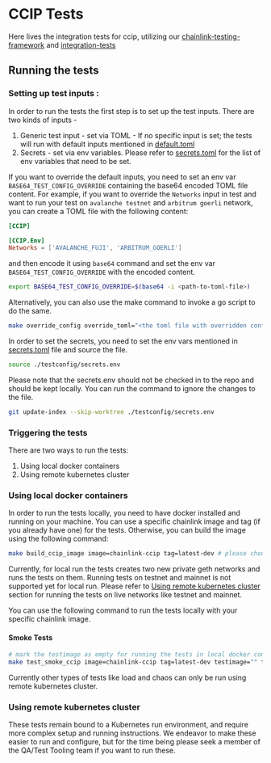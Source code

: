 # CCIP Tests

Here lives the integration tests for ccip, utilizing our [chainlink-testing-framework](https://github.com/smartcontractkit/chainlink-testing-framework) and [integration-tests](https://github.com/smartcontractkit/ccip/integration-tests)

## Running the tests

### Setting up test inputs :

In order to run the tests the first step is to set up the test inputs. There are two kinds of inputs -
1. Generic test input - set via TOML - If no specific input is set; the tests will run with default inputs mentioned in [default.toml](./testconfig/tomls/default.toml)
2. Secrets - set via env variables. Please refer to [secrets.toml](./testconfig/secrets.env) for the list of env variables that need to be set.

If you want to override the default inputs, you need to set an env var `BASE64_TEST_CONFIG_OVERRIDE` containing the base64 encoded TOML file content.
For example, if you want to override the `Networks` input in test and want to run your test on `avalanche testnet` and `arbitrum goerli` network, you can create a TOML file with the following content:
```toml
[CCIP]

[CCIP.Env]
Networks = ['AVALANCHE_FUJI', 'ARBITRUM_GOERLI']
```
and then encode it using `base64` command and set the env var `BASE64_TEST_CONFIG_OVERRIDE` with the encoded content.
```bash
export BASE64_TEST_CONFIG_OVERRIDE=$(base64 -i <path-to-toml-file>)
```

Alternatively, you can also use the make command to invoke a go script to do the same.
```bash
make override_config override_toml="<the toml file with overridden config>" env="<.env file with BASE64_TEST_CONFIG_OVERRIDE value>"
```

In order to set the secrets, you need to set the env vars mentioned in [secrets.toml](./testconfig/secrets.env) file and source the file.  
```bash
source ./testconfig/secrets.env
```

Please note that the secrets.env should not be checked in to the repo and should be kept locally.
You can run the command to ignore the changes to the file.
```bash
git update-index --skip-worktree ./testconfig/secrets.env
```

### Triggering the tests
There are two ways to run the tests:
1. Using local docker containers
2. Using remote kubernetes cluster

### Using local docker containers

In order to run the tests locally, you need to have docker installed and running on your machine.
You can use a specific chainlink image and tag (if you already have one) for the tests. Otherwise, you can build the image using the following command:
```bash
make build_ccip_image image=chainlink-ccip tag=latest-dev # please choose the image and tag name as per your choice
```

Currently, for local run the tests creates two new private geth networks and runs the tests on them. Running tests on testnet and mainnet is not supported yet for local run.
Please refer to [Using remote kubernetes cluster](#using-remote-kubernetes-cluster) section for running the tests on live networks like testnet and mainnet.

You can use the following command to run the tests locally with your specific chainlink image.

#### Smoke Tests
```bash
# mark the testimage as empty for running the tests in local docker containers
make test_smoke_ccip image=chainlink-ccip tag=latest-dev testimage="" testname=TestSmokeCCIPForBidirectionalLane override_toml="<the toml file with overridden config string>" env="<.env file with BASE64_TEST_CONFIG_OVERRIDE value>"
```
Currently other types of tests like load and chaos can only be run using remote kubernetes cluster.

### Using remote kubernetes cluster

These tests remain bound to a Kubernetes run environment, and require more complex setup and running instructions. We endeavor to make these easier to run and configure, but for the time being please seek a member of the QA/Test Tooling team if you want to run these.
